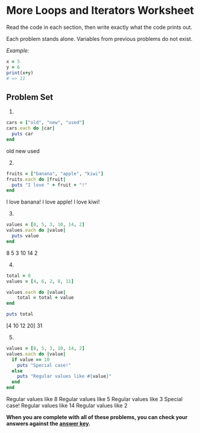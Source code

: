 # More Loops and Iterators Worksheet

Read the code in each section, then write exactly what the code prints out.

Each problem stands alone. Variables from previous problems do not exist.

*Example:*
```ruby
x = 5
y = 6
print(x+y)
# => 11
```

## Problem Set

1.
```ruby
cars = ["old", "new", "used"]
cars.each do |car|
  puts car
end
```
old
new
used

2.
```ruby
fruits = ["banana", "apple", "kiwi"]
fruits.each do |fruit|
  puts "I love " + fruit + "!"
end
```

I love banana!
I love apple!
I love kiwi!

3.
```ruby
values = [8, 5, 3, 10, 14, 2]
values.each do |value|
  puts value
end
```
8
5
3
10
14
2

4.
```ruby
total = 0
values = [4, 6, 2, 8, 11]

values.each do |value|
    total = total + value
end

puts total
```

[4
10
12
20]
31

5.
```ruby
values = [8, 5, 3, 10, 14, 2]
values.each do |value|
  if value == 10
    puts "Special case!"
  else
    puts "Regular values like #{value}"
  end
end
```
Regular values like 8
Regular values like 5
Regular values like 3
Special case!
Regular values like 14
Regular values like 2





**When you are complete with all of these problems, you can check your answers against the [answer key](../assignments/more-loops-worksheet-answers.md).**
